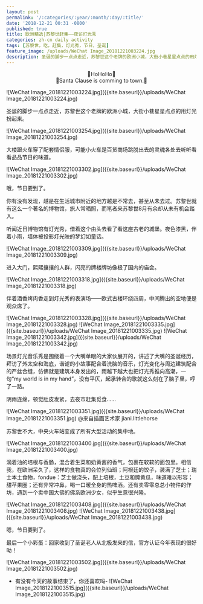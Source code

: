 ```yaml
---
layout: post
permalink: '/:categories/:year/:month/:day/:title/'
date: '2018-12-21 00:31 -0800'
published: true
title: 欧洲精选|苏黎世赶集——夜访灯光秀
categories: zh-cn daily activity
tags: [苏黎世，吃，赶集，灯光秀，节日，圣诞]
feature_image: /uploads/WeChat Image_20181221003224.jpg
description: 圣诞的脚步一点点走近，苏黎世这个老牌的欧洲小城，大街小巷星星点点的用灯光扮起来。
---
```

<center>🎵HoHoHo🎵</center>

<center>🎵Santa Clause is comming to town.🎵</center>

![WeChat Image_20181221003224.jpg]({{site.baseurl}}/uploads/WeChat Image_20181221003224.jpg)
   
圣诞的脚步一点点走近，苏黎世这个老牌的欧洲小城，大街小巷星星点点的用灯光扮起来。

![WeChat Image_20181221003254.jpg]({{site.baseurl}}/uploads/WeChat Image_20181221003254.jpg)

大楼跟火车穿了配套情侣服，可能小火车是百货商场跳脱出去的灵魂各处去听听看看品品节日的味道。

![WeChat Image_20181221003302.jpg]({{site.baseurl}}/uploads/WeChat Image_20181221003302.jpg)

      
哦，节日要到了。

你有没有发现，越是在生活城市附近的地方越是不常去，甚至从未去过。苏黎世就有这么一个著名的博物馆，旅人常晒照，而笔者来苏黎世8月有余却从未有机会踏入。

听闻近日博物馆有灯光秀，借着这个由头去看了看这座古老的城堡。夜色漆黑，伴着小雨，墙体被投影灯光映的梦幻如童话。

![WeChat Image_20181221003309.jpg]({{site.baseurl}}/uploads/WeChat Image_20181221003309.jpg)

进入大门，熙熙攘攘的人群，闪亮的牌楼牌坊像极了国内的庙会。

![WeChat Image_20181221003318.jpg]({{site.baseurl}}/uploads/WeChat Image_20181221003318.jpg)


伴着酒香烤肉香走到灯光秀的表演场——欧式古楼环绕四周，中间腾出的空地便是观众席了。

![WeChat Image_20181221003328.jpg]({{site.baseurl}}/uploads/WeChat Image_20181221003328.jpg)
![WeChat Image_20181221003335.jpg]({{site.baseurl}}/uploads/WeChat Image_20181221003335.jpg)
![WeChat Image_20181221003342.jpg]({{site.baseurl}}/uploads/WeChat Image_20181221003342.jpg)



       
场景灯光音乐秀是围绕着一个大嘴单眼的大家伙展开的，讲述了大嘴的圣诞经历，拜访了外太空和海底，谐谑的小故事配合着洗脑的音乐，灯光变化与周边建筑配合的严丝合缝，仿佛就是建筑本身发出的，雨越下越大也把灯光秀推向高潮，一句“my world is in my hand”，没有平仄，起承转合的歌就这么刻在了脑子里，哼了一路。

阴雨连绵，顿觉肚皮发紧，去夜市赶集觅食……

![WeChat Image_20181221003351.jpg]({{site.baseurl}}/uploads/WeChat Image_20181221003351.jpg)
@来自插画艺术家 jiani.littlehorse

苏黎世不大，中央火车站变成了所有大型活动的集中地。

![WeChat Image_20181221003400.jpg]({{site.baseurl}}/uploads/WeChat Image_20181221003400.jpg)


滴着油的培根与香肠，混合着生菜和奶黄酱的香气，包裹在软软的面包里。相信我，在欧洲呆久了，这样的食物真的会位列仙班；阿根廷的饺子，装满了芝士；瑞士本土食物，fondue：芝士做浇头，配上培根，土豆和腌黄瓜，味道难以形容；甜苹果圈；还有非常冲鼻，喝一口暖全身的热啤酒。还有卖零零总总小物件的作坊，遇到一个卖中国大佛的佛系欧洲少女，似乎生意很兴隆。

![WeChat Image_20181221003408.jpg]({{site.baseurl}}/uploads/WeChat Image_20181221003408.jpg)
![WeChat Image_20181221003438.jpg]({{site.baseurl}}/uploads/WeChat Image_20181221003438.jpg)

嗯，节日要到了。

最后一个小彩蛋：回家收到了圣诞老人从北极发来的信，官方认证今年表现的很好呦！

![WeChat Image_20181221003502.jpg]({{site.baseurl}}/uploads/WeChat Image_20181221003502.jpg)

- 有没有今天的故事结束了，你还喜欢吗-
![WeChat Image_20181221003515.jpg]({{site.baseurl}}/uploads/WeChat Image_20181221003515.jpg)



